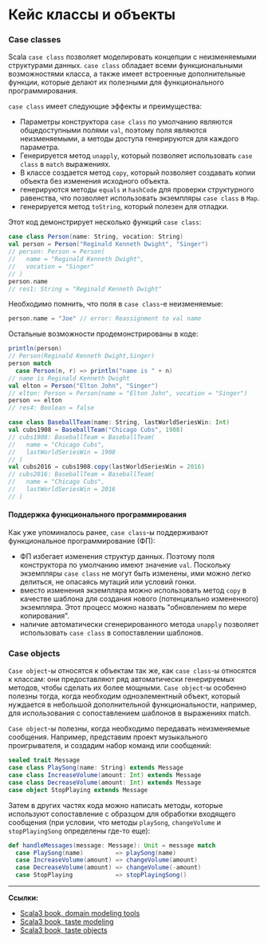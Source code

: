 # Кейс классы и объекты

### Case classes

Scala `case class` позволяет моделировать концепции с неизменяемыми структурами данных.
`case class` обладает всеми функциональными возможностями класса,
а также имеет встроенные дополнительные функции, которые делают их полезными для функционального программирования.

`case class` имеет следующие эффекты и преимущества:

- Параметры конструктора `case class` по умолчанию являются общедоступными полями `val`, 
поэтому поля являются неизменяемыми, а методы доступа генерируются для каждого параметра.
- Генерируется метод `unapply`, который позволяет использовать `case class` в `match` выражениях.
- В классе создается метод `copy`, который позволяет создавать копии объекта без изменения исходного объекта.
- генерируются методы `equals` и `hashCode` для проверки структурного равенства, что позволяет использовать экземпляры `case class` в `Map`.
- генерируется метод `toString`, который полезен для отладки.

Этот код демонстрирует несколько функций `case class`:

```scala
case class Person(name: String, vocation: String)
val person = Person("Reginald Kenneth Dwight", "Singer")
// person: Person = Person(
//   name = "Reginald Kenneth Dwight",
//   vocation = "Singer"
// )
person.name
// res1: String = "Reginald Kenneth Dwight"
```

Необходимо помнить, что поля в `case class`-е неизменяемые:

```scala
person.name = "Joe" // error: Reassignment to val name
```

Остальные возможности продемонстрированы в коде:

```scala
println(person)
// Person(Reginald Kenneth Dwight,Singer)
person match
  case Person(n, r) => println("name is " + n)
// name is Reginald Kenneth Dwight
val elton = Person("Elton John", "Singer")
// elton: Person = Person(name = "Elton John", vocation = "Singer")
person == elton
// res4: Boolean = false

case class BaseballTeam(name: String, lastWorldSeriesWin: Int)
val cubs1908 = BaseballTeam("Chicago Cubs", 1908)
// cubs1908: BaseballTeam = BaseballTeam(
//   name = "Chicago Cubs",
//   lastWorldSeriesWin = 1908
// )
val cubs2016 = cubs1908.copy(lastWorldSeriesWin = 2016)
// cubs2016: BaseballTeam = BaseballTeam(
//   name = "Chicago Cubs",
//   lastWorldSeriesWin = 2016
// )
```

#### Поддержка функционального программирования

Как уже упоминалось ранее, `case class`-ы поддерживают функциональное программирование (ФП):

- ФП избегает изменения структур данных. Поэтому поля конструктора по умолчанию имеют значение `val`. 
Поскольку экземпляры `case class` не могут быть изменены, ими можно легко делиться, не опасаясь мутаций или условий гонки.
- вместо изменения экземпляра можно использовать метод `copy` в качестве шаблона для создания нового 
(потенциально измененного) экземпляра. Этот процесс можно назвать "обновлением по мере копирования".
- наличие автоматически сгенерированного метода `unapply` позволяет использовать `case class` в сопоставлении шаблонов.


### Case objects

`Case object`-ы относятся к объектам так же, как `case class`-ы относятся к классам: 
они предоставляют ряд автоматически генерируемых методов, чтобы сделать их более мощными.
`Case object`-ы особенно полезны тогда, когда необходим одноэлементный объект, 
который нуждается в небольшой дополнительной функциональности, 
например, для использования с сопоставлением шаблонов в выражениях match.

`Case object`-ы полезны, когда необходимо передавать неизменяемые сообщения. 
Например, представим проект музыкального проигрывателя, и создадим набор команд или сообщений:

```scala
sealed trait Message
case class PlaySong(name: String) extends Message
case class IncreaseVolume(amount: Int) extends Message
case class DecreaseVolume(amount: Int) extends Message
case object StopPlaying extends Message
```

Затем в других частях кода можно написать методы, которые используют сопоставление с образцом 
для обработки входящего сообщения 
(при условии, что методы `playSong`, `changeVolume` и `stopPlayingSong` определены где-то еще):

```scala
def handleMessages(message: Message): Unit = message match
  case PlaySong(name)         => playSong(name)
  case IncreaseVolume(amount) => changeVolume(amount)
  case DecreaseVolume(amount) => changeVolume(-amount)
  case StopPlaying            => stopPlayingSong()
```


---

**Ссылки:**

- [Scala3 book, domain modeling tools](https://docs.scala-lang.org/scala3/book/domain-modeling-tools.html)
- [Scala3 book, taste modeling](https://docs.scala-lang.org/scala3/book/taste-modeling.html)
- [Scala3 book, taste objects](https://docs.scala-lang.org/scala3/book/taste-objects.html)
